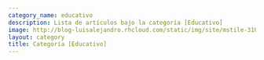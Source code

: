 ```yaml
---
category_name: educativo
description: Lista de artículos bajo la categoría [Educativo]
image: http://blog-luisalejandro.rhcloud.com/static/img/site/mstile-310x310.png
layout: category
title: Categoría [Educativo]
---
```

